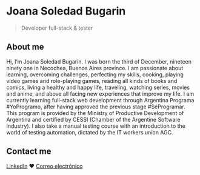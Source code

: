 # Joana Soledad Bugarin
> Developer full-stack & tester

## About me
Hi, I’m Joana Soledad Bugarin. I was born the third of December, nineteen ninety one in Necochea, Buenos Aires province.
I am passionate about learning, overcoming challenges, perfecting my skills, cooking, playing video games and role-playing games, reading all kinds of books and comics, living a healthy and happy life, traveling, watching series, movies and anime, and above all facing new experiences that improve my life.
I am currently learning full-stack web development through Argentina Programa #YoProgramo, after having approved the previous stage #SéProgramar. This program is provided by the Ministry of Productive Development of Argentina and certified by CESSI (Chamber of the Argentine Software Industry). I also take a manual testing course with an introduction to the world of testing automation, dictated by the IT workers union AGC.

## Contact me
[LinkedIn](https://www.linkedin.com/feed/) ♥ [Correo electrónico](mailto:wooli3000@gmail.com)
